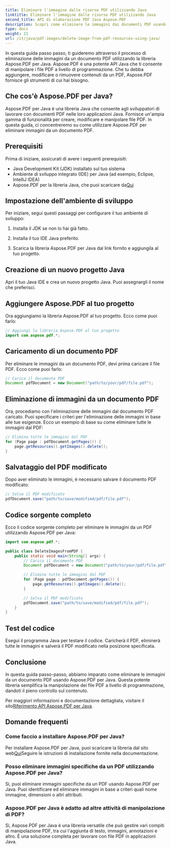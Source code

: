 ```yaml
---
title: Eliminare l'immagine dalle risorse PDF utilizzando Java
linktitle: Eliminare l'immagine dalle risorse PDF utilizzando Java
second_title: API di elaborazione PDF Java Aspose.PDF
description: Scopri come eliminare le immagini dai documenti PDF usando Aspose.PDF per Java. Guida passo passo con codice sorgente per una manipolazione efficiente dei PDF.
type: docs
weight: 21
url: /it/java/pdf-images/delete-image-from-pdf-resources-using-java/
---
```


In questa guida passo passo, ti guideremo attraverso il processo di eliminazione delle immagini da un documento PDF utilizzando la libreria Aspose.PDF per Java. Aspose.PDF è una potente API Java che ti consente di manipolare i file PDF a livello di programmazione. Che tu debba aggiungere, modificare o rimuovere contenuti da un PDF, Aspose.PDF fornisce gli strumenti di cui hai bisogno.

## Che cos'è Aspose.PDF per Java?

Aspose.PDF per Java è una libreria Java che consente agli sviluppatori di lavorare con documenti PDF nelle loro applicazioni Java. Fornisce un'ampia gamma di funzionalità per creare, modificare e manipolare file PDF. In questa guida, ci concentreremo su come utilizzare Aspose.PDF per eliminare immagini da un documento PDF.

## Prerequisiti

Prima di iniziare, assicurati di avere i seguenti prerequisiti:

- Java Development Kit (JDK) installato sul tuo sistema
- Ambiente di sviluppo integrato (IDE) per Java (ad esempio, Eclipse, IntelliJ IDEA)
-  Aspose.PDF per la libreria Java, che puoi scaricare da[Qui](https://releases.aspose.com/pdf/java/)

## Impostazione dell'ambiente di sviluppo

Per iniziare, segui questi passaggi per configurare il tuo ambiente di sviluppo:

1. Installa il JDK se non lo hai già fatto.

2. Installa il tuo IDE Java preferito.

3. Scarica la libreria Aspose.PDF per Java dal link fornito e aggiungila al tuo progetto.

## Creazione di un nuovo progetto Java

Apri il tuo Java IDE e crea un nuovo progetto Java. Puoi assegnargli il nome che preferisci.

## Aggiungere Aspose.PDF al tuo progetto

Ora aggiungiamo la libreria Aspose.PDF al tuo progetto. Ecco come puoi farlo:

```java
// Aggiungi la libreria Aspose.PDF al tuo progetto
import com.aspose.pdf.*;
```

## Caricamento di un documento PDF

Per eliminare le immagini da un documento PDF, devi prima caricare il file PDF. Ecco come puoi farlo:

```java
// Carica il documento PDF
Document pdfDocument = new Document("path/to/your/pdf/file.pdf");
```

## Eliminazione di immagini da un documento PDF

Ora, procediamo con l'eliminazione delle immagini dal documento PDF caricato. Puoi specificare i criteri per l'eliminazione delle immagini in base alle tue esigenze. Ecco un esempio di base su come eliminare tutte le immagini dal PDF:

```java
// Elimina tutte le immagini dal PDF
for (Page page : pdfDocument.getPages()) {
    page.getResources().getImages().delete();
}
```

## Salvataggio del PDF modificato

Dopo aver eliminato le immagini, è necessario salvare il documento PDF modificato:

```java
// Salva il PDF modificato
pdfDocument.save("path/to/save/modified/pdf/file.pdf");
```

## Codice sorgente completo

Ecco il codice sorgente completo per eliminare le immagini da un PDF utilizzando Aspose.PDF per Java:

```java
import com.aspose.pdf.*;

public class DeleteImagesFromPDF {
    public static void main(String[] args) {
        // Carica il documento PDF
        Document pdfDocument = new Document("path/to/your/pdf/file.pdf");

        // Elimina tutte le immagini dal PDF
        for (Page page : pdfDocument.getPages()) {
            page.getResources().getImages().delete();
        }

        // Salva il PDF modificato
        pdfDocument.save("path/to/save/modified/pdf/file.pdf");
    }
}
```

## Test del codice

Esegui il programma Java per testare il codice. Caricherà il PDF, eliminerà tutte le immagini e salverà il PDF modificato nella posizione specificata.

## Conclusione

In questa guida passo-passo, abbiamo imparato come eliminare le immagini da un documento PDF usando Aspose.PDF per Java. Questa potente libreria semplifica la manipolazione dei file PDF a livello di programmazione, dandoti il pieno controllo sul contenuto.

 Per maggiori informazioni e documentazione dettagliata, visitare il sito[Riferimento API Aspose.PDF per Java](https://reference.aspose.com/pdf/java/).

## Domande frequenti

### Come faccio a installare Aspose.PDF per Java?

 Per installare Aspose.PDF per Java, puoi scaricare la libreria dal sito web[Qui](https://releases.aspose.com/pdf/java/)Seguire le istruzioni di installazione fornite nella documentazione.

### Posso eliminare immagini specifiche da un PDF utilizzando Aspose.PDF per Java?

Sì, puoi eliminare immagini specifiche da un PDF usando Aspose.PDF per Java. Puoi identificare ed eliminare immagini in base a criteri quali nome immagine, dimensioni o altri attributi.

### Aspose.PDF per Java è adatto ad altre attività di manipolazione di PDF?

Sì, Aspose.PDF per Java è una libreria versatile che può gestire vari compiti di manipolazione PDF, tra cui l'aggiunta di testo, immagini, annotazioni e altro. È una soluzione completa per lavorare con file PDF in applicazioni Java.